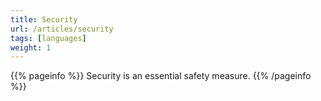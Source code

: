 ```yaml
---
title: Security
url: /articles/security
tags: [languages]
weight: 1
---
```


{{% pageinfo %}}
Security is an essential safety measure.
{{% /pageinfo %}}
